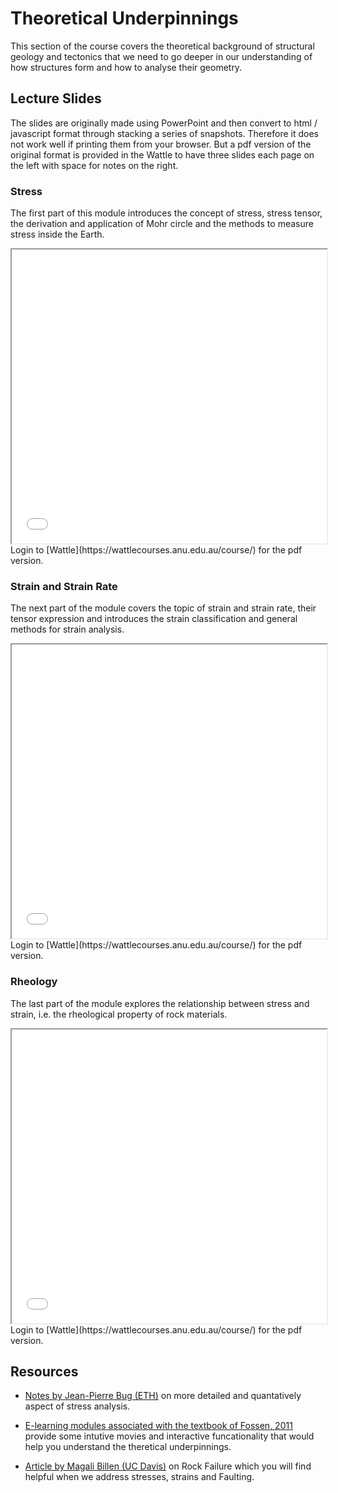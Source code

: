 # Theoretical Underpinnings

This section of the course covers the theoretical background of structural geology and tectonics that we need to go deeper in our understanding of how structures form and how to analyse their geometry.

## Lecture Slides

The slides are originally made using PowerPoint and then convert to html / javascript format through stacking a series of snapshots. Therefore it does not work well if printing them from your browser. But a pdf version of the original format is provided in the Wattle to have three slides each page on the left with space for notes on the right. 

### Stress

The first part of this module introduces the concept of stress, stress tensor, the derivation and application of Mohr circle and the methods to measure stress inside the Earth.

<iframe src="../slideshows/Module-iii-lecture1-Theory.reveal.html" title="Slideshow" width=100%, height=470, allowfullscreen></iframe>
Login to [Wattle](https://wattlecourses.anu.edu.au/course/) for the pdf version.

### Strain and Strain Rate

The next part of the module covers the topic of strain and strain rate, their tensor expression and introduces the strain classification and general methods for strain analysis. 

<iframe src="../slideshows/Module-iii-lecture2-Theory.reveal.html" title="Slideshow" width=100%, height=470, allowfullscreen></iframe>
Login to [Wattle](https://wattlecourses.anu.edu.au/course/) for the pdf version.

### Rheology

The last part of the module explores the relationship between stress and strain, i.e. the rheological property of rock materials.

<iframe src="../slideshows/Module-iii-lecture3-Theory.reveal.html" title="Slideshow" width=100%, height=470, allowfullscreen></iframe>
Login to [Wattle](https://wattlecourses.anu.edu.au/course/) for the pdf version.

## Resources

  - [Notes by Jean-Pierre Bug (ETH)](https://www.files.ethz.ch/structuralgeology/JPB/files/English/1stress.pdf) on more detailed and quantatively aspect of stress analysis.

  - [E-learning modules associated with the textbook of Fossen, 2011](https://folk.uib.no/nglhe/StructuralGeoBookEmodules2ndEd.html) provide some intutive movies and interactive funcationality that would help you understand the theretical underpinnings. 

  - [Article by Magali Billen (UC Davis)](https://geo.libretexts.org/Courses/University_of_California_Davis/UCD_GEL_56_-_Introduction_to_Geophysics/Geophysics_is_everywhere_in_geology.../01%3A_Rheology_of_Rocks/1.04%3A_Failure_of_Rocks) on Rock Failure which you will find helpful when we address stresses, strains and Faulting.

